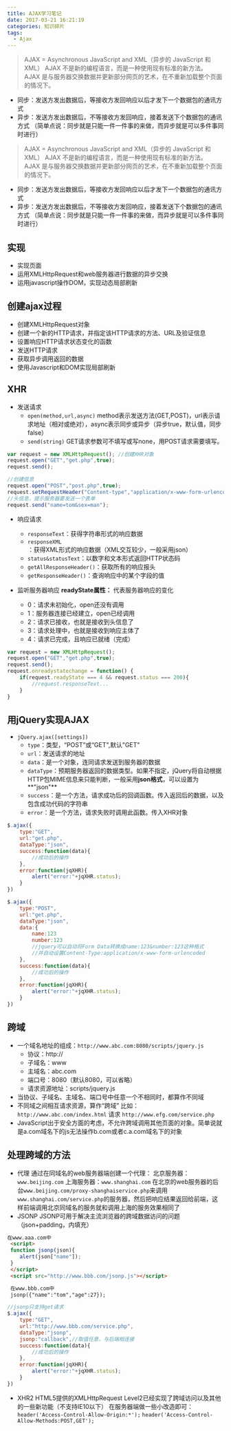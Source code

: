 ```yaml
---
title: AJAX学习笔记
date: 2017-03-21 16:21:19
categories: 知识碎片
tags: 
  - Ajax
---
```

> AJAX = Asynchronous JavaScript and XML（异步的 JavaScript 和 XML）
> AJAX 不是新的编程语言，而是一种使用现有标准的新方法。
> AJAX 是与服务器交换数据并更新部分网页的艺术，在不重新加载整个页面的情况下。
* 同步：发送方发出数据后，等接收方发回响应以后才发下一个数据包的通讯方式
* 异步：发送方发出数据后，不等接收方发回响应，接着发送下个数据包的通讯方式
（简单点说：同步就是只能一件一件事的来做，而异步就是可以多件事同时进行）

<!--more-->

> AJAX = Asynchronous JavaScript and XML（异步的 JavaScript 和 XML）
> AJAX 不是新的编程语言，而是一种使用现有标准的新方法。
> AJAX 是与服务器交换数据并更新部分网页的艺术，在不重新加载整个页面的情况下。
* 同步：发送方发出数据后，等接收方发回响应以后才发下一个数据包的通讯方式
* 异步：发送方发出数据后，不等接收方发回响应，接着发送下个数据包的通讯方式
（简单点说：同步就是只能一件一件事的来做，而异步就是可以多件事同时进行）

## 实现
* 实现页面
* 运用XMLHttpRequest和web服务器进行数据的异步交换
* 运用javascript操作DOM，实现动态局部刷新

## 创建ajax过程
* 创建XMLHttpRequest对象
* 创建一个新的HTTP请求，并指定该HTTP请求的方法、URL及验证信息
* 设置响应HTTP请求状态变化的函数
* 发送HTTP请求
* 获取异步调用返回的数据
* 使用Javascript和DOM实现局部刷新

## XHR
* 发送请求
	* `open(method,url,async)` 
method表示发送方法(GET,POST)，url表示请求地址（相对或绝对），async表示同步或异步（异步true，默认值，同步false）
	* `send(string)` 
GET请求参数可不填写或写none，用POST请求需要填写。
```javascript
var request = new XMLHttpRequest(); //创建XHR对象
request.open("GET","get.php",true);
request.send();

//创建信息
request.open("POST","post.php",true);
request.setRequestHeader("Content-type","application/x-www-form-urlencoded");
//头信息，提示服务器要发送一个表单
request.send("name=tom&sex=man");
```
* 响应请求
	* `responseText`：获得字符串形式的响应数据
	* `responseXML`：获得XML形式的响应数据（XML交互较少，一般采用json）
	* `status&statusText`：以数字和文本形式返回HTTP状态码
	* `getAllResponseHeader()`：获取所有的响应报头
	* `getResponseHeader()`：查询响应中的某个字段的值

* 监听服务器响应
**readyState属性：** 代表服务器响应的变化
	* 0：请求未初始化，open还没有调用
	* 1：服务器连接已经建立，open已经调用
	* 2：请求已接收，也就是接收到头信息了
	* 3：请求处理中，也就是接收到响应主体了
	* 4：请求已完成，且响应已就绪（完成）
```javascript
var request = new XMLHttpRequest();
request.open("GET","get.php",true);
request.send();
request.onreadystatechange = function() {
	if(request.readyState === 4 && request.status === 200){
		//request.responseText...
	}
}
```

## 用jQuery实现AJAX
* `jQuery.ajax([settings])`
	* `type`：类型，“POST”或“GET",默认"GET"
	* `url`：发送请求的地址
	* `data`：是一个对象，连同请求发送到服务器的数据
	* `dataType`：预期服务器返回的数据类型。如果不指定，jQuery将自动根据HTTP包MIME信息来只能判断，一般采用**json格式**，可以设置为**"json"**
	* `success`：是一个方法，请求成功后的回调函数。传入返回后的数据，以及包含成功代码的字符串
	* `error`：是一个方法，请求失败时调用此函数。传入XHR对象
```javascript
$.ajax({
	type:"GET",
	url:"get.php",
	dataType:"json",
	success:function(data){
		//成功后的操作
	},
	error:function(jqXHR){
		alert("error:"+jqXHR.status);
	}
})

$.ajax({
	type:"POST",
	url:"get.php",
	dataType:"json",
	data:{
		name:123
		number:123
		//jquery可以自动将Form Data转换成name:123&number:123这种格式
		//并自动设置Content-Type:application/x-www-form-urlencoded
	},
	success:function(data){
		//成功后的操作
	},
	error:function(jqXHR){
		alert("error:"+jqXHR.status);
	}
})
```

## 跨域
* 一个域名地址的组成：`http://www.abc.com:8080/scripts/jquery.js`
	* 协议：http://
	* 子域名：www
	* 主域名：abc.com
	* 端口号：8080（默认8080，可以省略）
	* 请求资源地址：scripts/jquery.js
* 当协议、子域名、主域名、端口号中任意一个不相同时，都算作不同域
* 不同域之间相互请求资源，算作“跨域”
  比如：`http://www.abc.com/index.html` 请求 `http://www.efg.com/service.php`
* JavaScript出于安全方面的考虑，不允许跨域调用其他页面的对象。简单说就是a.com域名下的js无法操作b.com或者c.a.com域名下的对象

## 处理跨域的方法
* 代理
  通过在同域名的web服务器端创建一个代理：
  北京服务器：`www.beijing.com`
  上海服务器：`www.shanghai.com`
  在北京的web服务器的后台`www.beijing.com/proxy-shanghaiservice.php`来调用`www.shanghai.com/service.php`的服务器，然后把响应结果返回给前端，这样前端调用北京同域名的服务就和调用上海的服务效果相同了
* JSONP
  JSONP可用于解决主流浏览器的跨域数据访问的问题（json+padding，内填充）

```html
在www.aaa.com中
 <script>
 function jsonp(json){
 	alert(json["name"]);
 }
 </script>
 <script src="http://www.bbb.com/jsonp.js"></script>

 在www.bbb.com中
 jsonp({"name":"tom","age":27});
```
```javascript
//jsonp只支持get请求
$.ajax({
	type:"GET",
	url:"http://www.bbb.com/service.php",
	dataType:"jsonp",
	jsonp:"callback",//取值任意，与后端相连接
	success:function(data){
		//成功后的操作
	},
	error:function(jqXHR){
		alert("error:"+jqXHR.status);
	}
})
```
* XHR2
  HTML5提供的XMLHttpRequest Level2已经实现了跨域访问以及其他的一些新功能（不支持IE10以下）
  在服务器端做一些小改造即可：
  `header('Access-Control-Allow-Origin:*');`
  `header('Access-Control-Allow-Methods:POST,GET');`